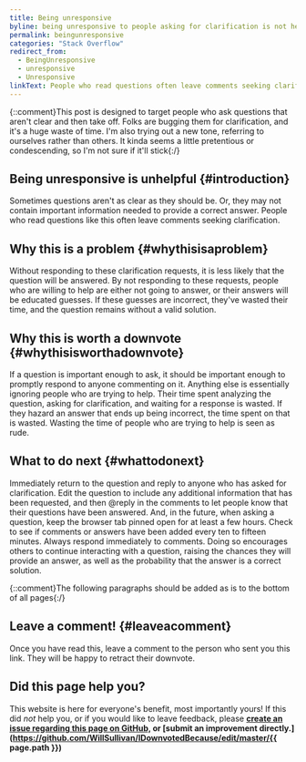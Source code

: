 ```yaml
---
title: Being unresponsive
byline: being unresponsive to people asking for clarification is not helpful
permalink: beingunresponsive
categories: "Stack Overflow"
redirect_from:
  - BeingUnresponsive
  - unresponsive
  - Unresponsive
linkText: People who read questions often leave comments seeking clarification. Without responding to these clarification requests, it is less likely that the question will be answered and you may get downvoted.
---
```

{::comment}This post is designed to target people who ask questions that aren't clear and then take off. Folks are bugging them 
for clarification, and it's a huge waste of time. I'm also trying out a new tone, referring to ourselves rather than others. It 
kinda seems a little pretentious or condescending, so I'm not sure if it'll stick{:/}
## Being unresponsive is unhelpful {#introduction}
Sometimes questions aren't as clear as they should be. Or, they may not contain important information needed to provide a correct answer. People who read questions like this often leave comments seeking clarification.

## Why this is a problem {#whythisisaproblem}
Without responding to these clarification requests, it is less likely that the question will be answered. By not responding to these requests, people who are willing to help are either not going to answer, or their answers will be educated guesses. If these guesses are incorrect, they've wasted their time, and the question remains without a valid solution. 

## Why this is worth a downvote {#whythisisworthadownvote}
If a question is important enough to ask, it should be important enough to promptly respond to anyone commenting on it. Anything else is essentially ignoring people who are trying to help. Their time spent analyzing the question, asking for clarification, and waiting for a response is wasted. If they hazard an answer that ends up being incorrect, the time spent on that is wasted. Wasting the time of people who are trying to help is seen as rude. 

## What to do next {#whattodonext}
Immediately return to the question and reply to anyone who has asked for clarification. Edit the question to include any additional information that has been requested, and then @reply in the comments to let people know that their questions have been answered. And, in the future, when asking a question, keep the browser tab pinned open for at least a few hours. Check to see if comments or answers have been added every ten to fifteen minutes. Always respond immediately to comments. Doing so encourages others to continue interacting with a question, raising the chances they will provide an answer, as well as the probability that the answer is a correct solution.

{::comment}The following paragraphs should be added as is to the bottom of all pages{:/}
## Leave a comment! {#leaveacomment}
Once you have read this, leave a comment to the person who sent you this link. They will be happy to retract their downvote.

## Did this page help you?
This website is here for everyone's benefit, most importantly yours! If this did <i>not</i> help you, or if you would
like to leave feedback, please **[create an issue regarding this page on GitHub,](https://github.com/WillSullivan/IDownvotedBecause/issues/new) or [submit an improvement directly.](https://github.com/WillSullivan/IDownvotedBecause/edit/master/{{ page.path }})**
